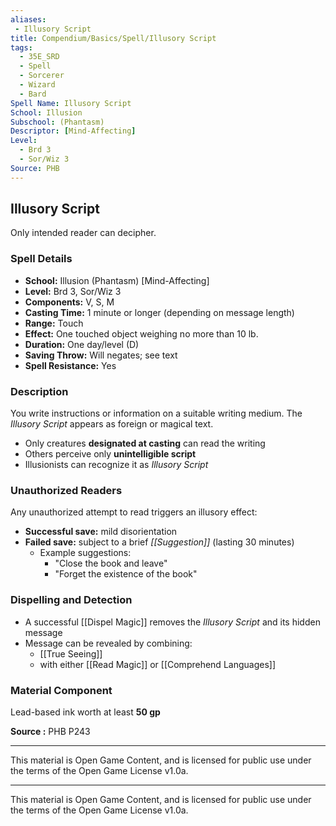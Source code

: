 ```yaml
---
aliases:
 - Illusory Script
title: Compendium/Basics/Spell/Illusory Script
tags:  
  - 35E_SRD  
  - Spell  
  - Sorcerer  
  - Wizard  
  - Bard  
Spell Name: Illusory Script
School: Illusion
Subschool: (Phantasm)
Descriptor: [Mind-Affecting]
Level:  
  - Brd 3  
  - Sor/Wiz 3  
Source: PHB
---
```


## Illusory Script

Only intended reader can decipher.

### Spell Details

- **School:** Illusion (Phantasm) [Mind-Affecting]  
- **Level:** Brd 3, Sor/Wiz 3  
- **Components:** V, S, M  
- **Casting Time:** 1 minute or longer (depending on message length)  
- **Range:** Touch  
- **Effect:** One touched object weighing no more than 10 lb.  
- **Duration:** One day/level (D)  
- **Saving Throw:** Will negates; see text  
- **Spell Resistance:** Yes  

### Description

You write instructions or information on a suitable writing medium. The *Illusory Script* appears as foreign or magical text.

- Only creatures **designated at casting** can read the writing  
- Others perceive only **unintelligible script**  
- Illusionists can recognize it as *Illusory Script*

### Unauthorized Readers

Any unauthorized attempt to read triggers an illusory effect:

- **Successful save:** mild disorientation  
- **Failed save:** subject to a brief *[[Suggestion]]* (lasting 30 minutes)  
  - Example suggestions:  
    - "Close the book and leave"  
    - "Forget the existence of the book"

### Dispelling and Detection

- A successful [[Dispel Magic]] removes the *Illusory Script* and its hidden message  
- Message can be revealed by combining:  
  - [[True Seeing]]  
  - with either [[Read Magic]] or [[Comprehend Languages]]

### Material Component

Lead-based ink worth at least **50 gp**



**Source :** PHB P243

---

This material is Open Game Content, and is licensed for public use under  
the terms of the Open Game License v1.0a.

---

This material is Open Game Content, and is licensed for public use under the terms of the Open Game License v1.0a.
